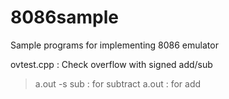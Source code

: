8086sample
==========

Sample programs for implementing 8086 emulator

ovtest.cpp : Check overflow with signed add/sub
>a.out -s sub : for subtract
>a.out        : for add
